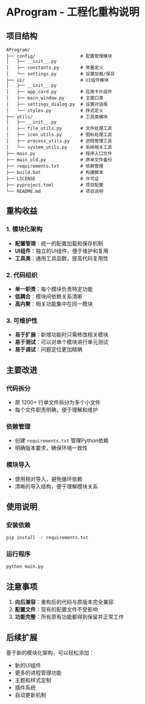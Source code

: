 # AProgram - 工程化重构说明

## 项目结构

```
AProgram/
├── config/                 # 配置管理模块
│   ├── __init__.py
│   ├── constants.py        # 常量定义
│   └── settings.py         # 设置加载/保存
├── ui/                     # UI组件模块
│   ├── __init__.py
│   ├── app_card.py         # 应用卡片组件
│   ├── main_window.py      # 主窗口类
│   ├── settings_dialog.py  # 设置对话框
│   └── styles.py           # 样式定义
├── utils/                  # 工具类模块
│   ├── __init__.py
│   ├── file_utils.py       # 文件处理工具
│   ├── icon_utils.py       # 图标处理工具
│   ├── process_utils.py    # 进程管理工具
│   └── system_utils.py     # 系统相关工具
├── main.py                 # 程序入口文件
├── main_old.py             # 原单文件备份
├── requirements.txt        # 依赖管理
├── build.bat               # 构建脚本
├── LICENSE                 # 许可证
├── pyproject.toml          # 项目配置
└── README.md               # 项目说明
```

## 重构收益

### 1. 模块化架构
- **配置管理**：统一的配置加载和保存机制
- **UI组件**：独立的UI组件，便于维护和复用
- **工具类**：通用工具函数，提高代码复用性

### 2. 代码组织
- **单一职责**：每个模块负责特定功能
- **低耦合**：模块间依赖关系清晰
- **高内聚**：相关功能集中在同一模块

### 3. 可维护性
- **易于扩展**：新增功能时只需修改相关模块
- **易于测试**：可以对单个模块进行单元测试
- **易于调试**：问题定位更加精确

## 主要改进

### 代码拆分
- 原 1200+ 行单文件拆分为多个小文件
- 每个文件职责明确，便于理解和维护

### 依赖管理
- 创建 `requirements.txt` 管理Python依赖
- 明确版本要求，确保环境一致性

### 模块导入
- 使用相对导入，避免循环依赖
- 清晰的导入结构，便于理解模块关系

## 使用说明

### 安装依赖
```bash
pip install -r requirements.txt
```

### 运行程序
```bash
python main.py
```

## 注意事项

1. **向后兼容**：重构后的代码与原版本完全兼容
2. **配置文件**：现有的配置文件不受影响
3. **功能完整**：所有原有功能都得到保留并正常工作

## 后续扩展

基于新的模块化架构，可以轻松添加：
- 新的UI组件
- 更多的进程管理功能
- 主题和样式定制
- 插件系统
- 自动更新机制